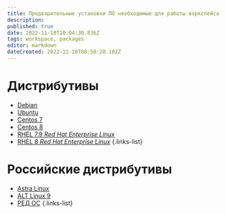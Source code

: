 ```yaml
---
title: Предварительные установки ПО необходимые для работы воркспейса
description: 
published: true
date: 2022-11-10T10:04:30.836Z
tags: workspace, packages
editor: markdown
dateCreated: 2022-11-10T08:50:28.102Z
---
```


# Дистрибутивы
- [Debian](debian)
- [Ubuntu](ubuntu)
- [Centos 7](centos7)
- [Centos 8](centos8)
- [RHEL 7.9 *Red Hat Enterprise Linux*](rhel7_9)
- [RHEL 8   *Red Hat Enterprise Linux*](rhel8)
{.links-list}
# Российские дистрибутивы
- [Astra Linux](astra_linux)
- [ALT Linux 9](alt_linux9)
- [РЕД ОС](РЕД_ОС)
{.links-list}

